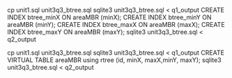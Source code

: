 cp unit1.sql unit3q3_btree.sql
sqlite3 unit3q3_btree.sql < q1_output
CREATE INDEX btree_minX ON areaMBR (minX);
CREATE INDEX btree_minY ON areaMBR (minY);
CREATE INDEX btree_maxX ON areaMBR (maxX);
CREATE INDEX btree_maxY ON areaMBR (maxY);
sqlite3 unit3q3_btree.sql < q2_output

cp unit1.sql unit3q3_btree.sql
sqlite3 unit3q3_btree.sql < q1_output
CREATE VIRTUAL TABLE areaMBR using rtree (id, minX, maxX,minY, maxY);
sqlite3 unit3q3_btree.sql < q2_output
